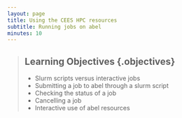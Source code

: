 ```yaml
---
layout: page
title: Using the CEES HPC resources  
subtitle: Running jobs on abel  
minutes: 10
---
```

> ## Learning Objectives {.objectives}
>
> * Slurm scripts versus interactive jobs
> * Submitting a job to abel through a slurm script
> * Checking the status of a job
> * Cancelling a job
> * Interactive use of abel resources 



